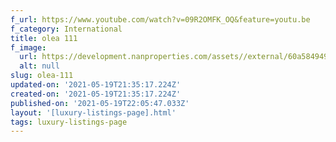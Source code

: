 ```yaml
---
f_url: https://www.youtube.com/watch?v=09R2OMFK_OQ&feature=youtu.be
f_category: International
title: olea 111
f_image:
  url: https://development.nanproperties.com/assets//external/60a5849490dcf16c224738e3_04.jpeg
  alt: null
slug: olea-111
updated-on: '2021-05-19T21:35:17.224Z'
created-on: '2021-05-19T21:35:17.224Z'
published-on: '2021-05-19T22:05:47.033Z'
layout: '[luxury-listings-page].html'
tags: luxury-listings-page
---
```



